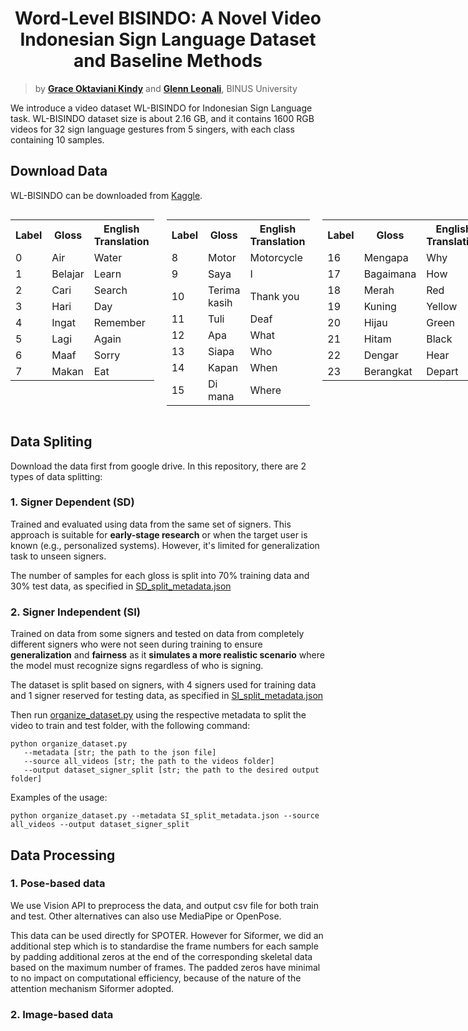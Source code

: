 <div align="center">
<h1>
<b>
Word-Level BISINDO: A Novel Video Indonesian Sign Language Dataset and Baseline Methods
</b>
</h1>
</div>

> by **[Grace Oktaviani Kindy](https://github.com/AceKinnn)** and **[Glenn Leonali](https://github.com/lenoel777)**, BINUS University<br>

We introduce a video dataset WL-BISINDO for Indonesian Sign Language task. WL-BISINDO dataset size is about 2.16 GB, and it contains 1600 RGB videos for 32 sign language gestures from 5 singers, with each class containing 10 samples.

## Download Data
WL-BISINDO can be downloaded from [Kaggle](https://www.kaggle.com/datasets/glennleonali/bbvd-all-videos).

<div style="display: flex; gap: 20px;">
  <div style="flex: 1;">
    <table>
      <tr><th>Label</th><th>Gloss</th><th>English Translation</th></tr>
      <tr><td>0</td><td>Air</td><td>Water</td></tr>
      <tr><td>1</td><td>Belajar</td><td>Learn</td></tr>
      <tr><td>2</td><td>Cari</td><td>Search</td></tr>
      <tr><td>3</td><td>Hari</td><td>Day</td></tr>
      <tr><td>4</td><td>Ingat</td><td>Remember</td></tr>
      <tr><td>5</td><td>Lagi</td><td>Again</td></tr>
      <tr><td>6</td><td>Maaf</td><td>Sorry</td></tr>
      <tr><td>7</td><td>Makan</td><td>Eat</td></tr>
    </table>
  </div>
  <div style="flex: 1;">
    <table>
      <tr><th>Label</th><th>Gloss</th><th>English Translation</th></tr>
      <tr><td>8</td><td>Motor</td><td>Motorcycle</td></tr>
      <tr><td>9</td><td>Saya</td><td>I</td></tr>
      <tr><td>10</td><td>Terima kasih</td><td>Thank you</td></tr>
      <tr><td>11</td><td>Tuli</td><td>Deaf</td></tr>
      <tr><td>12</td><td>Apa</td><td>What</td></tr>
      <tr><td>13</td><td>Siapa</td><td>Who</td></tr>
      <tr><td>14</td><td>Kapan</td><td>When</td></tr>
      <tr><td>15</td><td>Di mana</td><td>Where</td></tr>
    </table>
  </div>
  <div style="flex: 1;">
    <table>
      <tr><th>Label</th><th>Gloss</th><th>English Translation</th></tr>
      <tr><td>16</td><td>Mengapa</td><td>Why</td></tr>
      <tr><td>17</td><td>Bagaimana</td><td>How</td></tr>
      <tr><td>18</td><td>Merah</td><td>Red</td></tr>
      <tr><td>19</td><td>Kuning</td><td>Yellow</td></tr>
      <tr><td>20</td><td>Hijau</td><td>Green</td></tr>
      <tr><td>21</td><td>Hitam</td><td>Black</td></tr>
      <tr><td>22</td><td>Dengar</td><td>Hear</td></tr>
      <tr><td>23</td><td>Berangkat</td><td>Depart</td></tr>
    </table>
  </div>
  <div style="flex: 1;">
    <table>
      <tr><th>Label</th><th>Gloss</th><th>English Translation</th></tr>
      <tr><td>24</td><td>Datang</td><td>Come</td></tr>
      <tr><td>25</td><td>Teman</td><td>Friend</td></tr>
      <tr><td>26</td><td>Keluarga</td><td>Family</td></tr>
      <tr><td>27</td><td>Rumah</td><td>House</td></tr>
      <tr><td>28</td><td>Pagi</td><td>Morning</td></tr>
      <tr><td>29</td><td>Siang</td><td>Noon</td></tr>
      <tr><td>30</td><td>Sore</td><td>Afternoon</td></tr>
      <tr><td>31</td><td>Malam</td><td>Night</td></tr>
    </table>
  </div>
</div>


## Data Spliting
Download the data first from google drive.
In this repository, there are 2 types of data splitting:
### 1. Signer Dependent (SD)
Trained and evaluated using data from the same set of signers. This approach is suitable for <b>early-stage research</b> or when the target user is known (e.g., personalized systems). However, it's limited for generalization task to unseen signers.

The number of samples for each gloss is split into 70% training data and 30% test data, as specified in [SD_split_metadata.json](https://github.com/AceKinnn/BBVD/blob/main/data_structuring/SD_split_metadata.json)

### 2. Signer Independent (SI)
Trained on data from some signers and tested on data from completely different signers who were not seen during training to ensure <b>generalization</b> and <b>fairness</b> as it <b>simulates a more realistic scenario</b> where the model must recognize signs regardless of who is signing.

The dataset is split based on signers, with 4 signers used for training data and 1 signer reserved for testing data, as specified in [SI_split_metadata.json](https://github.com/AceKinnn/BBVD/blob/main/data_structuring/SI_split_metadata.json)

Then run [organize_dataset.py](https://github.com/AceKinnn/BBVD/blob/main/organize_dataset.py) using the respective metadata to split the video to train and test folder, with the following command:
```shell
python organize_dataset.py
   --metadata [str; the path to the json file]
   --source all_videos [str; the path to the videos folder]
   --output dataset_signer_split [str; the path to the desired output folder]
```

Examples of the usage:
```shell
python organize_dataset.py --metadata SI_split_metadata.json --source all_videos --output dataset_signer_split
```

## Data Processing 
### 1. Pose-based data
We use Vision API to preprocess the data, and output csv file for both train and test. Other alternatives can also use MediaPipe or OpenPose.

This data can be used directly for SPOTER. However for Siformer, we did an additional step which is to standardise the frame numbers for each sample by padding additional zeros at the end of the corresponding skeletal data based on the maximum number of frames. The padded zeros have minimal to no impact on computational efficiency, because of the nature of the attention mechanism Siformer adopted.

### 2. Image-based data

